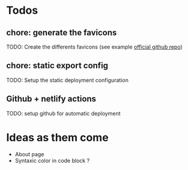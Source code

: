# Todos

## chore: generate the favicons

TODO: Create the differents favicons (see example [official github repo](https://github.com/vercel/next.js/tree/canary/examples/blog-starter))

## chore: static export config

TODO: Setup the static deployment configuration

## Github + netlify actions

TODO: setup github for automatic deployment

# Ideas as them come

- About page
- Syntaxic color in code block ?
